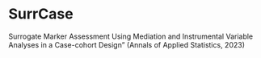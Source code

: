 # SurrCase
Surrogate Marker Assessment Using Mediation and Instrumental Variable Analyses in a Case-cohort Design” (Annals of Applied Statistics, 2023)
